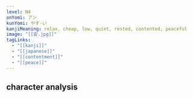 ```yaml
---
level: N4
onYomi: アン
kunYomi: やす-い
kanjiMeaning: relax, cheap, low, quiet, rested, contented, peaceful
image: "[[安.jpg]]"
tagLinks:
  - "[[kanji]]"
  - "[[japanese]]"
  - "[[contentment]]"
  - "[[peace]]"
---
```

## character analysis